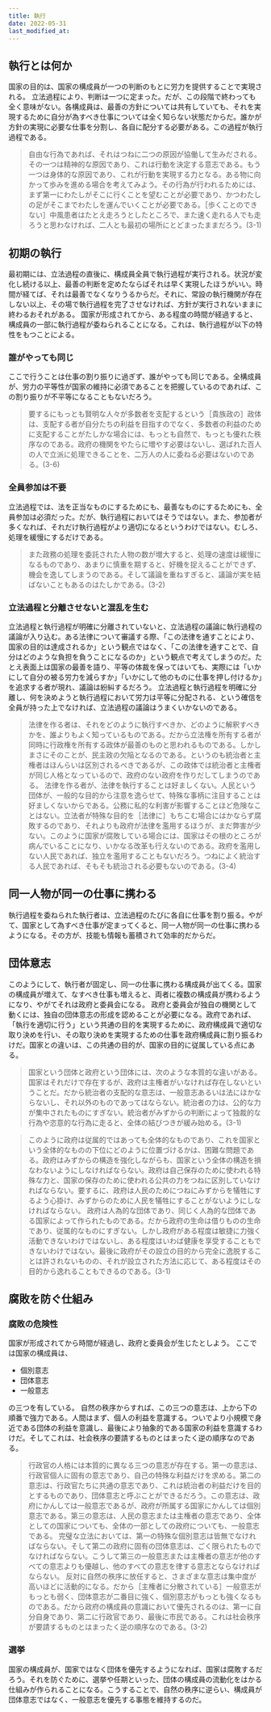 ```yaml
---
title: 執行
date: 2022-05-31
last_modified_at: 
---
```


## 執行とは何か

国家の目的は、国家の構成員が一つの判断のもとに労力を提供することで実現される。
立法過程により、判断は一つに定まった。だが、この段階で終わっても全く意味がない。各構成員は、最善の方針については共有していても、それを実現するために自分が為すべき仕事については全く知らない状態だからだ。誰かが方針の実現に必要な仕事を分割し、各自に配分する必要がある。この過程が執行過程である。

>自由な行為であれば、それはつねに二つの原因が協働して生みだされる。その一つは精神的な原因であり、これは行動を決定する意志である。もう一つは身体的な原因であり、これが行動を実現する力となる。ある物に向かって歩みを進める場合を考えてみよう。その行為が行われるためには、まず第一にわたしがそこに行くことを望むことが必要であり、かつわたしの足がそこまでわたしを運んでいくことが必要である。［歩くことのできない］中風患者はたとえ走ろうとしたところで、また速く走れる人でも走ろうと思わなければ、二人とも最初の場所にとどまったままだろう。(3-1)

## 初期の執行

最初期には、立法過程の直後に、構成員全員で執行過程が実行される。状況が変化し続ける以上、最善の判断を定めたならばそれは早く実現したほうがいい。時間が経てば、それは最善でなくなりうるからだ。それに、常設の執行機関が存在しない以上、その場で執行過程を完了させなければ、方針が実行されないままに終わるおそれがある。
国家が形成されてから、ある程度の時間が経過すると、構成員の一部に執行過程が委ねられることになる。これは、執行過程が以下の特性をもつことによる。

### 誰がやっても同じ

ここで行うことは仕事の割り振りに過ぎず、誰がやっても同じである。全構成員が、労力の平等性が国家の維持に必須であることを把握しているのであれば、この割り振りが不平等になることもないだろう。

>要するにもっとも賢明な人々が多数者を支配するという［貴族政の］政体は、支配する者が自分たちの利益を目指すのでなく、多数者の利益のために支配することがたしかな場合には、もっとも自然で、もっとも優れた秩序なのである。政府の機関をやたらに増やす必要はないし、選ばれた百人の人で立派に処理できることを、二万人の人に委ねる必要はないのである。(3-6)

### 全員参加は不要

立法過程では、法を正当なものにするためにも、最善なものにするためにも、全員参加は必須だった。だが、執行過程においてはそうではない。また、参加者が多くなれば、それだけ執行過程がより適切になるというわけではない。むしろ、処理を緩慢にするだけである。

>また政務の処理を委託された人物の数が増大すると、処理の速度は緩慢になるものであり、あまりに慎重を期すると、好機を捉えることができず、機会を逸してしまうのである。そして議論を重ねすぎると、議論が実を結ばないこともあるのはたしかである。(3-2)

### 立法過程と分離させないと混乱を生む

立法過程と執行過程が明確に分離されていないと、立法過程の議論に執行過程の議論が入り込む。ある法律について審議する際、「この法律を通すことにより、国家の目的は達成されるか」という観点ではなく、「この法律を通すことで、自分はどのような負担を負うことになるのか」という観点で考えてしまうのだ。たとえ表面上は国家の最善を語り、平等の体裁を保ってはいても、実際には「いかにして自分の被る労力を減らすか」「いかにして他のものに仕事を押し付けるか」を追求する者が現れ、議論は紛糾するだろう。
立法過程と執行過程を明確に分離し、何を決めようと執行過程において労力は平等に分配される、という確信を全員が持った上でなければ、立法過程の議論はうまくいかないのである。

>法律を作る者は、それをどのように執行すべきか、どのように解釈すべきかを、誰よりもよく知っているものである。だから立法権を所有する者が同時に行政権を所有する政体が最善のものと思われるものである。しかしまさにそのことが、民主政の欠陥となるのである。というのも統治者と主権者はほんらいは区別されるべきであるが、この政体では統治者と主権者が同じ人格となっているので、政府のない政府を作りだしてしまうのである。
>法律を作る者が、法律を執行することは好ましくない。人民という団体が、一般的な目的から注意を逸らせて、特殊な事柄に注目することは好ましくないからである。公務に私的な利害が影響することほど危険なことはない。立法者が特殊な目的を［法律に］もちこむ場合にはかならず腐敗するのであり、それよりも政府が法律を濫用するほうが、まだ弊害が少ない。このように国家が腐敗している場合には、国家はその根のところが病んでいることになり、いかなる改革も行えないのである。政府を濫用しない人民であれば、独立を濫用することもないだろう。つねによく統治する人民であれば、そもそも統治される必要もないのである。(3-4)

## 同一人物が同一の仕事に携わる

執行過程を委ねられた執行者は、立法過程のたびに各自に仕事を割り振る。やがて、国家として為すべき仕事が定まってくると、同一人物が同一の仕事に携わるようになる。その方が、技能も情報も蓄積されて効率的だからだ。

## 団体意志

このようにして、執行者が固定し、同一の仕事に携わる構成員が出てくる。国家の構成員が増えて、なすべき仕事も増えると、両者に複数の構成員が携わるようになり、やがてそれは政府と委員会になる。
政府と委員会が独自の機関として動くには、独自の団体意志の形成を認めることが必要になる。政府であれば、「執行を適切に行う」という共通の目的を実現するために、政府構成員で適切な取り決めを行い、その取り決めを実現するための仕事を政府構成員に割り振るわけだ。国家との違いは、この共通の目的が、国家の目的に従属している点にある。

>国家という団体と政府という団体には、次のような本質的な違いがある。国家はそれだけで存在するが、政府は主権者がいなければ存在しないということだ。だから統治者の支配的な意志は、一般意志あるいは法にほかならないし、それ以外のものであってはならない。統治者の力は、公的な力が集中されたものにすぎない。統治者がみずからの判断によって独裁的な行為や恣意的な行為に走ると、全体の結びつきが緩み始める。(3-1)

>このように政府は従属的ではあっても全体的なものであり、これを国家という全体的なものの下位にどのように位置づけるかは、困難な問題である。政府はみずからの構造を強化しながらも、国家という全体の構造を損なわないようにしなければならない。政府は自己保存のために使われる特殊な力と、国家の保存のために使われる公共の力をつねに区別していなければならない。要するに、政府は人民のためにつねにみずからを犠牲にするよう心掛け、みずからのために人民を犠牲にすることがないようにしなければならない。
>政府は人為的な団体であり、同じく人為的な団体である国家によって作られたものである。だから政府の生命は借りものの生命であり、従属的なものにすぎない。しかし政府がある程度は敏捷に力強く活動できないわけではないし、ある程度はいわば健康を享受することもできないわけではない。最後に政府がその設立の目的から完全に逸脱することは許されないものの、それが設立された方法に応じて、ある程度はその目的から逸れることもできるのである。(3-1)

## 腐敗を防ぐ仕組み

### 腐敗の危険性


国家が形成されてから時間が経過し、政府と委員会が生じたとしよう。
ここでは国家の構成員は、

- 個別意志
- 団体意志
- 一般意志

の三つを有している。
自然の秩序からすれば、この三つの意志は、上から下の順番で強力である。人間はまず、個人の利益を意識する。ついでより小規模で身近である団体の利益を意識し、最後により抽象的である国家の利益を意識するわけだ。そしてこれは、社会秩序の要請するものとはまったく逆の順序なのである。

>行政官の人格には本質的に異なる三つの意志が存在する。第一の意志は、行政官個人に固有の意志であり、自己の特殊な利益だけを求める。第二の意志は、行政官たちに共通の意志であり、これは統治者の利益だけを目的とするものであり、団体意志と呼ぶことができるだろう。この意志は、政府にかんしては一般意志であるが、政府が所属する国家にかんしては個別意志である。第三の意志は、人民の意志または主権者の意志であり、全体としての国家についても、全体の一部としての政府についても、一般意志である。
>完璧な立法においては、第一の特殊な個別意志は皆無でなければならない。そして第二の政府に固有の団体意志は、ごく限られたものでなければならない。こうして第三の一般意志または主権者の意志が他のすべての意志よりも優越し、他のすべての意志を律する意志とならなければならない。
>反対に自然の秩序に放任すると、さまざまな意志は集中度が高いほどに活動的になる。だから［主権者に分散されている］一般意志がもっとも弱く、団体意志が二番目に強く、個別意志がもっとも強くなるものである。だから政府の構成員の意識において優先されるのは、第一に自分自身であり、第二に行政官であり、最後に市民である。これは社会秩序が要請するものとはまったく逆の順序なのである。(3-2)

### 選挙

国家の構成員が、国家ではなく団体を優先するようになれば、国家は腐敗するだろう。それを防ぐために、選挙や任期といった、団体の構成員の流動化をはかる仕組みが作られることになる。こうすることで、自然の秩序に逆らい、構成員が団体意志ではなく、一般意志を優先する事態を維持するのだ。
